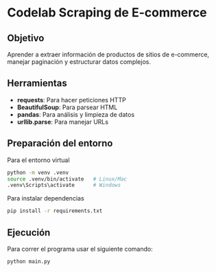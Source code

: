 # Codelab Scraping de E-commerce

## Objetivo

Aprender a extraer información de productos de sitios de e-commerce, manejar paginación y estructurar datos complejos.

## Herramientas

- **requests**: Para hacer peticiones HTTP
- **BeautifulSoup**: Para parsear HTML
- **pandas**: Para análisis y limpieza de datos
- **urllib.parse**: Para manejar URLs

## Preparación del entorno

Para el entorno virtual
```bash
python -m venv .venv
source .venv/bin/activate   # Linux/Mac
.venv\Scripts\activate      # Windows
```

Para instalar dependencias
```bash
pip install -r requirements.txt
```

## Ejecución

Para correr el programa usar el siguiente comando:
```bash
python main.py
```